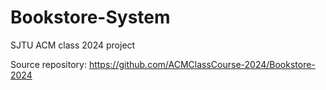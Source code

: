 # Bookstore-System
SJTU ACM class 2024 project

Source repository: https://github.com/ACMClassCourse-2024/Bookstore-2024